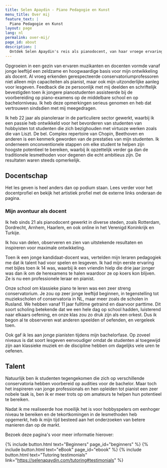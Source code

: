 ```yaml
---
title: Selen Apaydin - Piano Pedagogie en Kunst
menu_title: Over mij
feature_text: |
  Piano Pedagogie en Kunst
layout: page
lang: nl
permalink: over-mij/
page_id: about
description: |
  Ontdek Selen Apaydin's reis als pianodocent, van haar vroege ervaringen tot haar huidige focus op het helpen van amateurpianisten om hun potentieel te bereiken. Leer meer over haar unieke onderwijsmethoden en benadering van talentontwikkeling. #PianoOnderwijs #SelenApaydin
---
```


Opgroeien in een gezin van ervaren muzikanten en docenten vormde vanaf jonge leeftijd een zeldzame en hoogwaardige basis voor mijn ontwikkeling als docent. Al vroeg erkenden gerespecteerde conservatoriumprofessoren niet alleen mijn capaciteiten als pianist, maar ook mijn uitzonderlijke aanleg voor lesgeven. Feedback die ze persoonlijk met mij deelden en schriftelijk bevestigden toen ik jongere pianostudenten assisteerde bij de voorbereiding op piano-examens op de middelbare school en op bachelorniveau. Ik heb deze opmerkingen serieus genomen en heb dat vertrouwen sindsdien met mij meegedragen.

Ik heb 22 jaar als pianoleraar in de particuliere sector gewerkt, waarbij ik een passie heb ontwikkeld voor het bevorderen van studenten van hobbyisten tot studenten die zich bezighouden met virtuoze werken zoals die van Liszt. De bel. Complex repertoire van Chopin, Beethoven en anderen is een kenmerk geworden van de prestaties van mijn studenten. Ik onderneem onconventionele stappen om elke student te helpen zijn hoogste potentieel te bereiken, waarbij ik opzettelijk verder ga dan de traditionele lesmethoden voor degenen die echt ambitieus zijn. De resultaten waren steeds opmerkelijk.


## Docentschap

Het les geven is heel anders dan op podium staan. Lees verder voor het docentprofiel en bekijk het artistiek profiel met de externe links onderaan de pagina.

### Mijn avontuur als docent
Ik heb sinds 21 als pianodocent gewerkt in diverse steden, zoals Rotterdam, Dordrecht, Arnhem, Haarlem, en ook online in het Verenigd Koninkrijk en Turkije.

​Ik hou van delen, observeren en zien van uitstekende resultaten en inspireren voor maximale ontwikkeling.

Toen ik een jonge kandidaat-docent was, vertelden mijn leraren pedagogiek me dat ik talent had voor spelen en lesgeven. Ik had mijn eerste ervaring met bijles toen ik 14 was, waarbij ik een vriendin hielp die drie jaar jonger was dan ik om de herexamens te halen waardoor ze op koers kon blijven. Ze is nu een professionele leraar en pianist.

​Onze school om klassieke piano te leren was een zeer streng conservatorium. Je zou op zeer jonge leeftijd beginnen, in tegenstelling tot muziekscholen of conservatoria in NL, maar meer zoals de scholen in Rusland. We hebben vanaf 11 jaar fulltime getraind en daarvoor parttime. Dit soort scholing betekende dat we een hele dag op school hadden, luisterend naar elkaars oefening, en onze klas zou zo druk zijn als een orkest. Dus ik begon al te observeren wat anderen speelden of oefenden, en vergeleek toen.

​Ook gaf ik les aan jonge pianisten tijdens mijn bachelorfase. Op zoveel niveaus is dat soort lesgeven eenvoudiger omdat de studenten al toegewijd zijn aan klassieke muziek en de discipline hebben om dagelijks vele uren te oefenen.

## Talent

Natuurlijk ben ik studenten tegengekomen die zich op verschillende conservatoria hebben voorbereid op audities voor de bachelor. Maar toch het inspireren van jonge professionals en hen opleiden tot pianist een zeer nobele taak is, ben ik er meer trots op om amateurs te helpen hun potentieel te bereiken.

Nadat ik me realiseerde hoe moeilijk het is voor hobbyspelers om een ​​hoger niveau te bereiken en de tekortkomingen in de lesmethoden heb opgemerkt, heb ik mijn tijd besteed aan het onderzoeken van betere manieren dan op de markt.

Bezoek deze pagina's voor meer informatie hierover:

{% include button.html text="Beginners" page_id="beginners" %} {% include button.html text="eBook" page_id="ebook" %} {% include button.html text="Tutoring testimonials" link="https://selenapaydin.com/tutoring#testimonials" %} 

